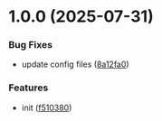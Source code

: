 # 1.0.0 (2025-07-31)


### Bug Fixes

* update config files ([8a12fa0](https://github.com/dword-design/playwright-expect-stable/commit/8a12fa07306ebce2bfe86b07395e344834159d14))


### Features

* init ([f510380](https://github.com/dword-design/playwright-expect-stable/commit/f51038087cbceb71f4bb0ed212d3132f9c717dcd))
